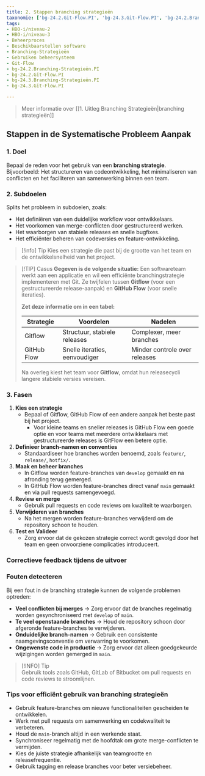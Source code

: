 ```yaml
---
title: 2. Stappen branching strategieën
taxonomie: ['bg-24.2.Git-Flow.PI', 'bg-24.3.Git-Flow.PI', 'bg-24.2.Branching-Strategieën.PI', 'bg-24.3.Branching-Strategieën.PI']
tags:
- HBO-i/niveau-2
- HBO-i/niveau-3
- Beheerproces
- Beschikbaarstellen software
- Branching-Strategieën
- Gebruiken beheersysteem
- Git-Flow
- bg-24.2.Branching-Strategieën.PI
- bg-24.2.Git-Flow.PI
- bg-24.3.Branching-Strategieën.PI
- bg-24.3.Git-Flow.PI

---
```


> Meer informatie over [[1. Uitleg Branching Strategieën|branching strategieën]]

## Stappen in de Systematische Probleem Aanpak
### 1. Doel
Bepaal de reden voor het gebruik van een **branching strategie**. Bijvoorbeeld: Het structureren van codeontwikkeling, het minimaliseren van conflicten en het faciliteren van samenwerking binnen een team.

### 2. Subdoelen
Splits het probleem in subdoelen, zoals:
- Het definiëren van een duidelijke workflow voor ontwikkelaars.
- Het voorkomen van merge-conflicten door gestructureerd werken.
- Het waarborgen van stabiele releases en snelle bugfixes.
- Het efficiënter beheren van codeversies en feature-ontwikkeling.

> [!info] Tip 
> Kies een strategie die past bij de grootte van het team en de ontwikkelsnelheid van het project.

> [!TIP] Casus 
> **Gegeven is de volgende situatie:** Een softwareteam werkt aan een applicatie en wil een efficiënte branchingstrategie implementeren met Git. Ze twijfelen tussen **Gitflow** (voor een gestructureerde release-aanpak) en **GitHub Flow** (voor snelle iteraties).
> 
> **Zet deze informatie om in een tabel:**
> 
> |Strategie|Voordelen|Nadelen|
> |---|---|---|
> |Gitflow|Structuur, stabiele releases|Complexer, meer branches|
> |GitHub Flow|Snelle iteraties, eenvoudiger|Minder controle over releases|
> 
> Na overleg kiest het team voor **Gitflow**, omdat hun releasecycli langere stabiele versies vereisen.

### 3. Fasen
1. **Kies een strategie**
    - Bepaal of Gitflow, GitHub Flow of een andere aanpak het beste past bij het project.
	    - Voor kleine teams en sneller releases is GitHub Flow een goede optie en voor teams met meerdere ontwikkelaars met gestructureerde releases is GitFlow een betere optie.
2. **Definieer branch-namen en conventies**
    - Standaardiseer hoe branches worden benoemd, zoals `feature/`, `release/`, `hotfix/`.
3. **Maak en beheer branches**
    - In Gitflow worden feature-branches van `develop` gemaakt en na afronding terug gemerged.
    - In GitHub Flow worden feature-branches direct vanaf `main` gemaakt en via pull requests samengevoegd.
4. **Review en merge**
    - Gebruik pull requests en code reviews om kwaliteit te waarborgen.
5. **Verwijderen van branches**
    - Na het mergen worden feature-branches verwijderd om de repository schoon te houden.
6. **Test en Valideer**
    - Zorg ervoor dat de gekozen strategie correct wordt gevolgd door het team en geen onvoorziene complicaties introduceert.

### Correctieve feedback tijdens de uitvoer
### Fouten detecteren
Bij een fout in de branching strategie kunnen de volgende problemen optreden:
- **Veel conflicten bij merges** → Zorg ervoor dat de branches regelmatig worden gesynchroniseerd met `develop` of `main`.
- **Te veel openstaande branches** → Houd de repository schoon door afgeronde feature-branches te verwijderen.
- **Onduidelijke branch-namen** → Gebruik een consistente naamgevingsconventie om verwarring te voorkomen.
- **Ongewenste code in productie** → Zorg ervoor dat alleen goedgekeurde wijzigingen worden gemerged in `main`.

> [!INFO] Tip  
> Gebruik tools zoals GitHub, GitLab of Bitbucket om pull requests en code reviews te stroomlijnen.

### Tips voor efficiënt gebruik van branching strategieën
- Gebruik feature-branches om nieuwe functionaliteiten gescheiden te ontwikkelen.
- Werk met pull requests om samenwerking en codekwaliteit te verbeteren.
- Houd de `main`-branch altijd in een werkende staat.
- Synchroniseer regelmatig met de hoofdtak om grote merge-conflicten te vermijden.
- Kies de juiste strategie afhankelijk van teamgrootte en releasefrequentie.
- Gebruik tagging en release branches voor beter versiebeheer.